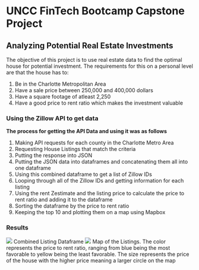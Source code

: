 # UNCC FinTech Bootcamp Capstone Project

## Analyzing Potential Real Estate Investments

The objective of this project is to use real estate data to find the optimal house for potential investment. The requirements for this on a personal level are that the house has to:
1. Be in the Charlotte Metropolitan Area
2. Have a sale price between 250,000 and 400,000 dollars
3. Have a square footage of atleast 2,250
4. Have a good price to rent ratio which makes the investment valuable

### Using the Zillow API to get data

**The process for getting the API Data and using it was as follows** 
1. Making API requests for each county in the Charlotte Metro Area
2. Requesting House Listings that match the criteria 
3. Putting the response into JSON
4. Putting the JSON data into dataframes and concatenating them all into one dataframe
5. Using this combined dataframe to get a list of Zillow IDs
6. Looping through all of the Zillow IDs and getting information for each listing
7. Using the rent Zestimate and the listing price to calculate the price to rent ratio and adding it to the dataframe
8. Sorting the dataframe by the price to rent ratio
9. Keeping the top 10 and plotting them on a map using Mapbox

### Results
<img src="img1.png" />
Combined Listing Dataframe
<img src="img2.png" />
Map of the Listings. The color represents the price to rent ratio, ranging from blue being the most favorable to yellow being the least favorable.
The size represents the price of the house with the higher price meaning a larger circle on the map
